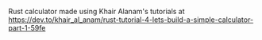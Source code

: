 Rust calculator made using Khair Alanam's tutorials at https://dev.to/khair_al_anam/rust-tutorial-4-lets-build-a-simple-calculator-part-1-59fe
